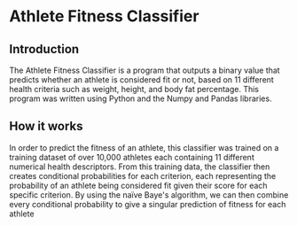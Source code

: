 # Athlete Fitness Classifier

## Introduction
The Athlete Fitness Classifier is a program that outputs a binary value that predicts whether an athlete is considered fit or not, based on 11 different health criteria such as weight, height, and body fat percentage. This program was written using Python and the Numpy and Pandas libraries.

## How it works
In order to predict the fitness of an athlete, this classifier was trained on a training dataset of over 10,000 athletes each containing 11 different numerical health descriptors. From this training data, the classifier then creates conditional probabilities for each criterion, each representing the probability of an athlete being considered fit given their score for each specific criterion. By using the naïve Baye's algorithm, we can then combine every conditional probability to give a singular prediction of fitness for each athlete
